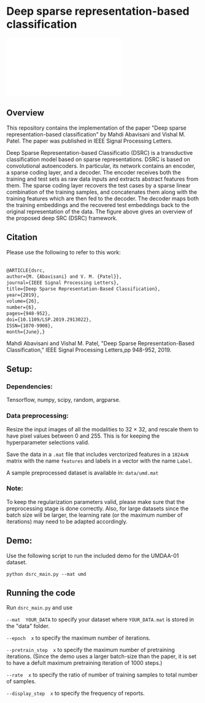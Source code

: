 # Deep sparse representation-based classification

![overview](./figs/diagram_1.pdf)


## Overview
This repository contains the implementation of the paper "Deep sparse representation-based classification" by Mahdi Abavisani and Vishal M. Patel. The paper was published in IEEE Signal Processing Letters.

Deep Sparse Representation-based Classificatio (DSRC) is a transductive classification model based on sparse representations. DSRC is based on convolutional autoencoders. In particular, its network contains an encoder, a sparse coding layer, and a decoder. The encoder receives both the training and test sets as raw data inputs and extracts abstract features from them. The sparse coding layer recovers the test cases by a sparse linear combination of the training samples, and concatenates them along with the training features which are then fed to the decoder. The decoder maps both the training embeddings and the recovered test embeddings back to the original representation of the data. The figure above gives an overview of the proposed deep SRC (DSRC) framework.

## Citation

Please use the following to refer to this work:

<pre><code>
@ARTICLE{dsrc, 
author={M. {Abavisani} and V. M. {Patel}}, 
journal={IEEE Signal Processing Letters}, 
title={Deep Sparse Representation-Based Classification}, 
year={2019}, 
volume={26}, 
number={6}, 
pages={948-952}, 
doi={10.1109/LSP.2019.2913022}, 
ISSN={1070-9908}, 
month={June},}
</code></pre>

Mahdi Abavisani and Vishal M. Patel, "Deep Sparse Representation-Based Classification," IEEE Signal Processing Letters,pp 948-952, 2019.


## Setup:
### Dependencies:
Tensorflow, numpy, scipy, random, argparse.
### Data preprocessing:
Resize the input images of all the modalities to 32 × 32, and rescale them to have pixel values between 0 and 255.   This is for keeping the hyperparameter selections valid. 

Save the data in a `.mat` file that includes verctorized features in a `1024xN` matrix with the name `features` and labels in a vector with the name `Label`.

A sample preprocessed dataset is available in: `data/umd.mat` 

### Note:
To keep the regularization parameters valid, please make sure that the preprocessing stage is done correctly. Also, for large datasets since the batch size will be larger, the learning rate (or the maximum number of iterations) may need to be adapted accordingly. 

## Demo:
Use the following script to run the included demo for the UMDAA-01 dataset.

```
python dsrc_main.py --mat umd 
```

## Running the code

Run `dsrc_main.py` and use

`--mat  YOUR_DATA` to specify your dataset where `YOUR_DATA.mat` is stored in the "data" folder.

`--epoch  x` to specify the maximum number of iterations.

`--pretrain_step  x` to specify the maximum number of pretraining iterations. (Since the demo uses a larger batch-size than the paper, it is set to have a defult maximum pretraining iteration of 1000 steps.)

`--rate  x` to specify the ratio of number of training samples to total number of samples.

`--display_step  x` to specify the frequency of reports.







